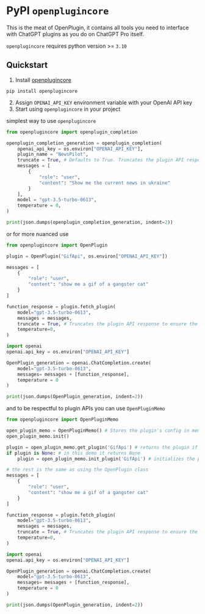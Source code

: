 # PyPI `openplugincore`
This is the meat of OpenPlugin, it contains all tools you need to interface with ChatGPT plugins as you do on ChatGPT Pro itself.

`openplugincore` requires python version >= `3.10`

## Quickstart
1. Install [openplugincore](https://pypi.org/project/openplugincore/)
```shell
pip install openplugincore
```
2. Assign `OPENAI_API_KEY` environment variable with your OpenAI API key
3. Start using `openplugincore` in your project

simplest way to use `openplugincore`
```py
from openplugincore import openplugin_completion

openplugin_completion_generation = openplugin_completion(
    openai_api_key = os.environ["OPENAI_API_KEY"],
    plugin_name = "NewsPilot",
    truncate = True, # Defaults to True. Truncates the plugin API response to ensure the LLM's token limit is not exceeded
    messages = [
        {
            "role": "user",
            "content": "Show me the current news in ukraine"
        }
    ],
    model = "gpt-3.5-turbo-0613",
    temperature = 0,
)

print(json.dumps(openplugin_completion_generation, indent=2))
```
or for more nuanced use
```py
from openplugincore import OpenPlugin

plugin = OpenPlugin("GifApi", os.environ["OPENAI_API_KEY"])

messages = [
    {
        "role": "user",
        "content": "show me a gif of a gangster cat"
    }
]

function_response = plugin.fetch_plugin(
    model="gpt-3.5-turbo-0613",
    messages = messages,
    truncate = True, # Truncates the plugin API response to ensure the LLM's token limit is not exceeded
    temperature=0,
)

import openai
openai.api_key = os.environ["OPENAI_API_KEY"]

OpenPlugin_generation = openai.ChatCompletion.create(
    model="gpt-3.5-turbo-0613",
    messages= messages + [function_response],
    temperature = 0
)

print(json.dumps(OpenPlugin_generation, indent=2))
```
and to be respectful to plugin APIs you can use `OpenPluginMemo`
```py
from openplugincore import OpenPluginMemo

open_plugin_memo = OpenPluginMemo() # Stores the plugin's config in memory so that it does not need to call the API to fetch the config every time the plugin is initialize.
open_plugin_memo.init()

plugin = open_plugin_memo.get_plugin('GifApi') # returns the plugin if it is already initialized, otherwise returns None
if plugin is None: # in this demo it returns None
    plugin = open_plugin_memo.init_plugin('GifApi') # initializes the plugin

# the rest is the same as using the OpenPlugin class
messages = [
    {
        "role": "user",
        "content": "show me a gif of a gangster cat"
    }
]

function_response = plugin.fetch_plugin(
    model="gpt-3.5-turbo-0613",
    messages = messages,
    truncate = True, # Truncates the plugin API response to ensure the LLM's token limit is not exceeded
    temperature=0,
)

import openai
openai.api_key = os.environ["OPENAI_API_KEY"]

OpenPlugin_generation = openai.ChatCompletion.create(
    model="gpt-3.5-turbo-0613",
    messages= messages + [function_response],
    temperature = 0
)

print(json.dumps(OpenPlugin_generation, indent=2))
```